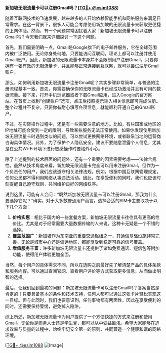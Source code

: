 **新加坡无限流量卡可以注册Gmail吗？[[TG💪+ @esim1088](https://t.me/s/esim1088)]**

随着互联网技术的飞速发展，越来越多的人开始依赖智能手机和网络服务来满足日常需求。在这一背景下，很多人可能会考虑使用新加坡的无限流量卡来获取更便捷的上网体验。然而，有一个问题常常困扰着大家：新加坡无限流量卡可以注册Gmail吗？今天我们就来详细探讨一下这个问题。

首先，我们需要明确一点，Gmail是Google旗下的电子邮件服务，它在全球范围内被广泛使用。无论你身处何地，只要能访问互联网，理论上都可以注册并使用Gmail账户。因此，新加坡的无限流量卡本身并不会限制用户注册Gmail。只要你拥有一张有效的无限流量卡，并且能够正常连接到互联网，就可以尝试注册Gmail账户。

那么，如何利用新加坡无限流量卡注册Gmail呢？其实步骤非常简单，与普通的注册流程基本一致。首先，你需要确保你的无限流量卡已经成功激活并且有可用的数据流量。接下来，打开手机浏览器或者下载Gmail应用，进入Google的官方网站。在首页上找到“创建账户”选项，点击后按照提示输入相关信息即可完成注册。整个过程并不复杂，只要你有耐心填写各项信息，就能顺利开通自己的Gmail账户。

不过，在实际操作过程中，还是有一些需要注意的地方。比如，有些国家或地区的IP地址可能会受到一定的限制，导致某些服务无法正常使用。如果你发现使用新加坡无限流量卡时遇到类似的问题，可以尝试更换网络环境，或者联系当地的运营商咨询具体情况。此外，为了保护个人隐私安全，建议不要随意泄露个人信息，尤其是在公共Wi-Fi环境下进行敏感操作时要格外小心。

除了上述提到的技术层面的问题外，还有一个重要的因素需要考虑——法律合规性。虽然从技术角度来看，新加坡无限流量卡完全可以用来注册Gmail，但作为一个负责任的用户，我们应该遵守相关法律法规。例如，根据中国互联网管理规定，任何公民都不得利用网络从事违法活动。因此，在享受便利的同时，我们也应该时刻提醒自己遵守规则，共同维护良好的网络秩序。

说到这里，可能有人会问：“既然新加坡无限流量卡可以注册Gmail，那我为什么要选择它呢？”确实，对于大多数普通用户而言，选择合适的SIM卡主要取决于以下几个方面：

1. **价格实惠**：相比于国内的一些套餐方案，新加坡无限流量卡往往具有更高的性价比。尤其是对于经常需要大量数据传输的人来说，这种卡无疑是一个不错的选择。
2. **覆盖范围广**：新加坡作为东南亚的重要交通枢纽之一，其通信基础设施非常完善。无论是城市中心还是偏远地区，都能享受到稳定可靠的信号覆盖。
3. **增值服务丰富**：许多新加坡无限流量卡还提供了诸如免费通话、短信包等附加功能，使得用户体验更加全面。

当然，每个用户的具体需求不同，所以在选购之前最好先了解清楚产品的具体条款和服务内容。可以通过查阅官网、查看用户评价等方式获取更多信息，从而做出明智的选择。

最后，让我们回到最初的问题：新加坡无限流量卡可以注册Gmail吗？答案当然是肯定的！只要具备基本的条件和技术支持，任何人都可以通过这张卡片轻松实现这一目标。但与此同时，我们也要意识到，任何事物都有两面性，因此在享受便利的同时，还需要保持警惕，避免掉入陷阱。

综上所述，新加坡无限流量卡为用户提供了一个方便快捷的方式来注册和使用Gmail。无论你是商务人士还是学生党，都可以从中受益匪浅。希望大家能够在追求效率与质量的过程中，始终牢记安全第一的原则，共同营造一个健康和谐的网络环境。

[[TG💪+ @esim1088](https://t.me/s/esim1088) ![Image](https://i.postimg.cc/4NQfJmqS/Snipaste-2025-05-13-00-14-12.png)]